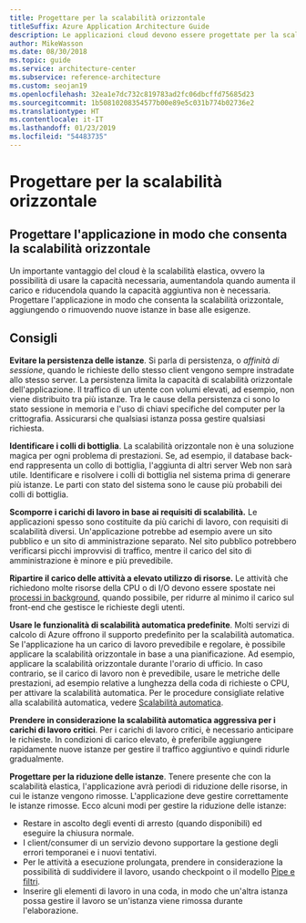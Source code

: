 ```yaml
---
title: Progettare per la scalabilità orizzontale
titleSuffix: Azure Application Architecture Guide
description: Le applicazioni cloud devono essere progettate per la scalabilità orizzontale.
author: MikeWasson
ms.date: 08/30/2018
ms.topic: guide
ms.service: architecture-center
ms.subservice: reference-architecture
ms.custom: seojan19
ms.openlocfilehash: 32ea1e7dc732c819783ad2fc06dbcffd75685d23
ms.sourcegitcommit: 1b50810208354577b00e89e5c031b774b02736e2
ms.translationtype: HT
ms.contentlocale: it-IT
ms.lasthandoff: 01/23/2019
ms.locfileid: "54483735"
---
```

# <a name="design-to-scale-out"></a>Progettare per la scalabilità orizzontale

## <a name="design-your-application-so-that-it-can-scale-horizontally"></a>Progettare l'applicazione in modo che consenta la scalabilità orizzontale

Un importante vantaggio del cloud è la scalabilità elastica, ovvero la possibilità di usare la capacità necessaria, aumentandola quando aumenta il carico e riducendola quando la capacità aggiuntiva non è necessaria. Progettare l'applicazione in modo che consenta la scalabilità orizzontale, aggiungendo o rimuovendo nuove istanze in base alle esigenze.

## <a name="recommendations"></a>Consigli

**Evitare la persistenza delle istanze**. Si parla di persistenza, o *affinità di sessione*, quando le richieste dello stesso client vengono sempre instradate allo stesso server. La persistenza limita la capacità di scalabilità orizzontale dell'applicazione. Il traffico di un utente con volumi elevati, ad esempio, non viene distribuito tra più istanze. Tra le cause della persistenza ci sono lo stato sessione in memoria e l'uso di chiavi specifiche del computer per la crittografia. Assicurarsi che qualsiasi istanza possa gestire qualsiasi richiesta.

**Identificare i colli di bottiglia**. La scalabilità orizzontale non è una soluzione magica per ogni problema di prestazioni. Se, ad esempio, il database back-end rappresenta un collo di bottiglia, l'aggiunta di altri server Web non sarà utile. Identificare e risolvere i colli di bottiglia nel sistema prima di generare più istanze. Le parti con stato del sistema sono le cause più probabili dei colli di bottiglia.

**Scomporre i carichi di lavoro in base ai requisiti di scalabilità.**  Le applicazioni spesso sono costituite da più carichi di lavoro, con requisiti di scalabilità diversi. Un'applicazione potrebbe ad esempio avere un sito pubblico e un sito di amministrazione separato. Nel sito pubblico potrebbero verificarsi picchi improvvisi di traffico, mentre il carico del sito di amministrazione è minore e più prevedibile.

**Ripartire il carico delle attività a elevato utilizzo di risorse.** Le attività che richiedono molte risorse della CPU o di I/O devono essere spostate nei [processi in background][background-jobs], quando possibile, per ridurre al minimo il carico sul front-end che gestisce le richieste degli utenti.

**Usare le funzionalità di scalabilità automatica predefinite**. Molti servizi di calcolo di Azure offrono il supporto predefinito per la scalabilità automatica. Se l'applicazione ha un carico di lavoro prevedibile e regolare, è possibile applicare la scalabilità orizzontale in base a una pianificazione. Ad esempio, applicare la scalabilità orizzontale durante l'orario di ufficio. In caso contrario, se il carico di lavoro non è prevedibile, usare le metriche delle prestazioni, ad esempio relative a lunghezza della coda di richieste o CPU, per attivare la scalabilità automatica. Per le procedure consigliate relative alla scalabilità automatica, vedere [Scalabilità automatica][autoscaling].

**Prendere in considerazione la scalabilità automatica aggressiva per i carichi di lavoro critici**. Per i carichi di lavoro critici, è necessario anticipare le richieste. In condizioni di carico elevato, è preferibile aggiungere rapidamente nuove istanze per gestire il traffico aggiuntivo e quindi ridurle gradualmente.

**Progettare per la riduzione delle istanze**.  Tenere presente che con la scalabilità elastica, l'applicazione avrà periodi di riduzione delle risorse, in cui le istanze vengono rimosse. L'applicazione deve gestire correttamente le istanze rimosse. Ecco alcuni modi per gestire la riduzione delle istanze:

- Restare in ascolto degli eventi di arresto (quando disponibili) ed eseguire la chiusura normale.
- I client/consumer di un servizio devono supportare la gestione degli errori temporanei e i nuovi tentativi.
- Per le attività a esecuzione prolungata, prendere in considerazione la possibilità di suddividere il lavoro, usando checkpoint o il modello [Pipe e filtri][pipes-filters-pattern].
- Inserire gli elementi di lavoro in una coda, in modo che un'altra istanza possa gestire il lavoro se un'istanza viene rimossa durante l'elaborazione.

<!-- links -->

[autoscaling]: ../../best-practices/auto-scaling.md
[background-jobs]: ../../best-practices/background-jobs.md
[pipes-filters-pattern]: ../../patterns/pipes-and-filters.md
